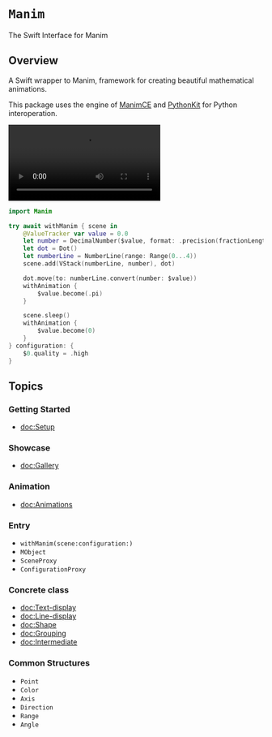 # ``Manim``

The Swift Interface for Manim

## Overview

A Swift wrapper to Manim, framework for creating beautiful mathematical animations.

This package uses the engine of [ManimCE](https://docs.manim.community/en/stable/index.html) and [PythonKit](https://github.com/pvieito/PythonKit) for Python interoperation.


![video](https://github.com/Vaida12345/Swift-Manim/raw/refs/heads/main/Sources/Manim/Documentation.docc/Resources/DecimalNumber.mov)

```swift
import Manim

try await withManim { scene in
    @ValueTracker var value = 0.0
    let number = DecimalNumber($value, format: .precision(fractionLength: 4))
    let dot = Dot()
    let numberLine = NumberLine(range: Range(0...4))
    scene.add(VStack(numberLine, number), dot)

    dot.move(to: numberLine.convert(number: $value))
    withAnimation {
        $value.become(.pi)
    }

    scene.sleep()
    withAnimation {
        $value.become(0)
    }
} configuration: {
    $0.quality = .high
}
```

## Topics

### Getting Started
- <doc:Setup>

### Showcase
- <doc:Gallery>

### Animation

- <doc:Animations>

### Entry
- ``withManim(scene:configuration:)``
- ``MObject``
- ``SceneProxy``
- ``ConfigurationProxy``

### Concrete class
- <doc:Text-display>
- <doc:Line-display>
- <doc:Shape>
- <doc:Grouping>
- <doc:Intermediate>

### Common Structures
- ``Point``
- ``Color``
- ``Axis``
- ``Direction``
- ``Range``
- ``Angle``
